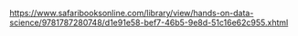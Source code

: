 https://www.safaribooksonline.com/library/view/hands-on-data-science/9781787280748/d1e91e58-bef7-46b5-9e8d-51c16e62c955.xhtml

